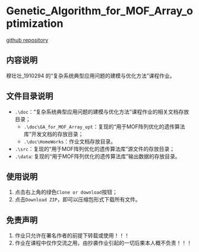 # Genetic_Algorithm_for_MOF_Array_optimization
[github repository](https://github.com/ForestMrVince/Genetic_Algorithm_for_MOF_Array_optimization)
## 内容说明
穆壮壮_1910294 的“复杂系统典型应用问题的建模与优化方法”课程作业。
## 文件目录说明
- `.\doc`：“复杂系统典型应用问题的建模与优化方法”课程作业的相关文档存放目录；
    - `.\doc\GA_for_MOF_Array_opt`：复现的“用于MOF阵列优化的遗传算法库”开发文档的存放目录；
    - `.\doc\HomeWorks`：作业文档存放目录。
- `.\src`：复现的“用于MOF阵列优化的遗传算法库”源文件的存放目录；
- `.\data`: 复现的“用于MOF阵列优化的遗传算法库”输出数据的存放目录。

## 使用说明
1. 点击右上角的绿色`Clone or download`按钮；
2. 点击`Download ZIP`，即可以压缩包形式下载所有文件。

## 免责声明
1. 作业只允许在署名作者的前提下转载或使用！！！
2. 作业在课程中仅作交流之用，由抄袭作业引起的一切后果本人概不负责！！！
